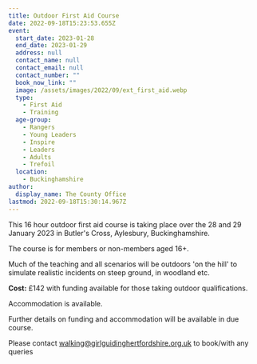 ```yaml
---
title: Outdoor First Aid Course
date: 2022-09-18T15:23:53.655Z
event:
  start_date: 2023-01-28
  end_date: 2023-01-29
  address: null
  contact_name: null
  contact_email: null
  contact_number: ""
  book_now_link: ""
  image: /assets/images/2022/09/ext_first_aid.webp
  type:
    - First Aid
    - Training
  age-group:
    - Rangers
    - Young Leaders
    - Inspire
    - Leaders
    - Adults
    - Trefoil
  location:
    - Buckinghamshire
author:
  display_name: The County Office
lastmod: 2022-09-18T15:30:14.967Z
---
```

This 16 hour outdoor first aid course is taking place over the 28 and 29 January 2023 in Butler's Cross, Aylesbury, Buckinghamshire.

The course is for members or non-members aged 16+.

Much of the teaching and all scenarios will be outdoors 'on the hill' to simulate realistic incidents on steep ground, in woodland etc.  

**Cost:** £142 with funding available for those taking outdoor qualifications.

Accommodation is available.

Further details on funding and accommodation will be available in due course.  

Please contact <walking@girlguidinghertfordshire.org.uk> to book/with any queries

